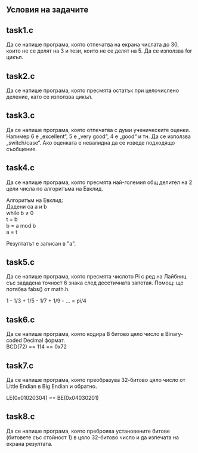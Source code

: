 
## Условия на задачите

## task1.c 

Да се напише програма, която отпечатва на екрана числата до 30, които не се делят на 3
и тези, които не се делят на 5. Да се използва for цикъл.

## task2.c 

Да се напише програма, която пресмята остатък при целочислено деление, като се използва цикъл.

## task3.c

Да се напише програма, която отпечатва с думи ученическите оценки. Напимер 6 е „еxcellent“, 5 е „very good“, 
4 е „good“ и тн. Да се използва „switch/case“. Ако оценката е невалидна да се изведе подходящо съобщение.

## task4.c

Да се напише програма, която пресмята най-големия общ делител на 2 цели числа по алгоритъма на Евклид.

Алгоритъм на Евклид: <br />
	Дадени са a и b  <br />
			while b ≠ 0	 <br />
			t = b 	 <br />
			b = a mod b <br />
			a = t <br />

Резултатът е записан в "a".

## task5.c

Да се напише програма, която пресмята числото Pi с ред на Лайбниц със зададена точност 6 знака след десетичната запетая.
Помощ: ще потябва fabs() от math.h.

1 - 1/3 + 1/5 - 1/7 + 1/9 - ... = pi/4

## task6.c

Да се напише програма, която кодира 8 битово цяло число в Binary-coded Decimal формат. <br />
BCD(72) == 114 == 0x72

## task7.c

Да се напише програма, която преобразува 32-битово цяло число от Little Endian в Big Endian и обратно.

LE(0x01020304) == BE(0x04030201)

## task8.c

Да се напише програма, която преброява установените битове (битовете със стойност 1) в цяло 32-битово число и да изпечата на екрана резултата.